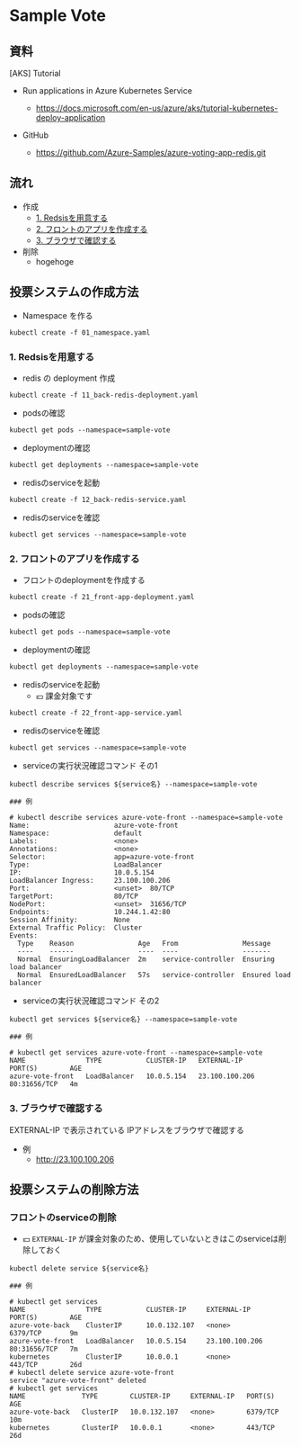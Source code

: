 # Sample Vote

## 資料

[AKS] Tutorial

+ Run applications in Azure Kubernetes Service
  + https://docs.microsoft.com/en-us/azure/aks/tutorial-kubernetes-deploy-application

+ GitHub
  + https://github.com/Azure-Samples/azure-voting-app-redis.git


## 流れ

+ 作成
    + [ 1. Redsisを用意する]()
    + [2. フロントのアプリを作成する]()
    + [3. ブラウザで確認する]()
+ 削除
    + hogehoge

## 投票システムの作成方法

+ Namespace を作る

```
kubectl create -f 01_namespace.yaml
```

### 1. Redsisを用意する

+ redis の deployment 作成

```
kubectl create -f 11_back-redis-deployment.yaml
```

+ podsの確認

```
kubectl get pods --namespace=sample-vote
```

+ deploymentの確認

```
kubectl get deployments --namespace=sample-vote
```

+ redisのserviceを起動

```
kubectl create -f 12_back-redis-service.yaml 
```

+ redisのserviceを確認

```
kubectl get services --namespace=sample-vote
```









### 2. フロントのアプリを作成する

+ フロントのdeploymentを作成する

```
kubectl create -f 21_front-app-deployment.yaml
```

+ podsの確認

```
kubectl get pods --namespace=sample-vote
```

+ deploymentの確認

```
kubectl get deployments --namespace=sample-vote
```


+ redisのserviceを起動
    + :yen: 課金対象です


```
kubectl create -f 22_front-app-service.yaml
```

+ redisのserviceを確認

```
kubectl get services --namespace=sample-vote
```

+ serviceの実行状況確認コマンド その1

```
kubectl describe services ${service名} --namespace=sample-vote
```
```
### 例

# kubectl describe services azure-vote-front --namespace=sample-vote
Name:                     azure-vote-front
Namespace:                default
Labels:                   <none>
Annotations:              <none>
Selector:                 app=azure-vote-front
Type:                     LoadBalancer
IP:                       10.0.5.154
LoadBalancer Ingress:     23.100.100.206
Port:                     <unset>  80/TCP
TargetPort:               80/TCP
NodePort:                 <unset>  31656/TCP
Endpoints:                10.244.1.42:80
Session Affinity:         None
External Traffic Policy:  Cluster
Events:
  Type    Reason                Age   From                Message
  ----    ------                ----  ----                -------
  Normal  EnsuringLoadBalancer  2m    service-controller  Ensuring load balancer
  Normal  EnsuredLoadBalancer   57s   service-controller  Ensured load balancer
```

+ serviceの実行状況確認コマンド その2


```
kubectl get services ${service名} --namespace=sample-vote
```
```
### 例

# kubectl get services azure-vote-front --namespace=sample-vote
NAME               TYPE           CLUSTER-IP   EXTERNAL-IP      PORT(S)        AGE
azure-vote-front   LoadBalancer   10.0.5.154   23.100.100.206   80:31656/TCP   4m
```

### 3. ブラウザで確認する

EXTERNAL-IP で表示されている IPアドレスをブラウザで確認する

+ 例
  + http://23.100.100.206


## 投票システムの削除方法

### フロントのserviceの削除

+ :yen: `EXTERNAL-IP` が課金対象のため、使用していないときはこのserviceは削除しておく

```
kubectl delete service ${service名}
```
```
### 例

# kubectl get services
NAME               TYPE           CLUSTER-IP     EXTERNAL-IP      PORT(S)        AGE
azure-vote-back    ClusterIP      10.0.132.107   <none>           6379/TCP       9m
azure-vote-front   LoadBalancer   10.0.5.154     23.100.100.206   80:31656/TCP   7m
kubernetes         ClusterIP      10.0.0.1       <none>           443/TCP        26d
# kubectl delete service azure-vote-front
service "azure-vote-front" deleted
# kubectl get services
NAME              TYPE        CLUSTER-IP     EXTERNAL-IP   PORT(S)    AGE
azure-vote-back   ClusterIP   10.0.132.107   <none>        6379/TCP   10m
kubernetes        ClusterIP   10.0.0.1       <none>        443/TCP    26d
```
